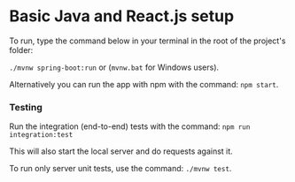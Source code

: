 # Basic **Java** and **React.js** setup

To run, type the command below in your terminal in the root of the project's folder:

`./mvnw spring-boot:run` or (`mvnw.bat` for Windows users).

Alternatively you can run the app with npm with the command:
`npm start`.


### Testing

Run the integration (end-to-end) tests with the command:
`npm run integration:test`

This will also start the local server and do requests against it.

To run only server unit tests, use the command: `./mvnw test`.
